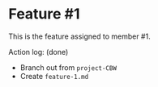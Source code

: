 Feature #1
===

This is the feature assigned to member #1.

Action log: (done)
- Branch out from `project-CBW`
- Create `feature-1.md`
